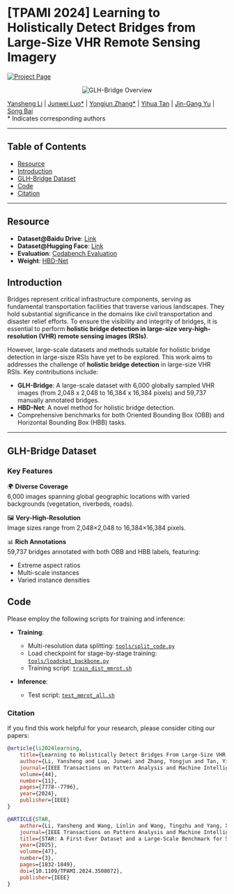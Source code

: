 # [TPAMI 2024] Learning to Holistically Detect Bridges from Large-Size VHR Remote Sensing Imagery

[![Project Page](https://img.shields.io/badge/Project-Page-green)](https://luo-z13.github.io/GLH-Bridge-page/) 



<p align="center">
    <img src="https://i.imgur.com/waxVImv.png" alt="GLH-Bridge Overview">
</p>

<!-- ## Authors -->

 [Yansheng Li](https://scholar.google.com.hk/citations?user=wn9hc6UAAAAJ&hl=zh-CN&oi=ao) | 
[Junwei Luo*](https://github.com/Luo-Z13) | 
[Yongjun Zhang*](http://jszy.whu.edu.cn/zhangyongjun/en/index.htm) | 
[Yihua Tan](http://faculty.hust.edu.cn/tanyihua/zh_CN/zdylm/2416706/list/index.htm) | 
[Jin-Gang Yu](https://www2.scut.edu.cn/bci/2018/1005/c18566a287654/page.htm) | 
[Song Bai](https://songbai.site/)  
\* Indicates corresponding authors

---

## Table of Contents
- [Resource](#resource)
- [Introduction](#introduction)
- [GLH-Bridge Dataset](#glh-bridge-dataset)
- [Code](#code)
- [Citation](#citation)

---

## Resource

- **Dataset@Baidu Drive**: [Link](https://pan.baidu.com/s/1tXpFukMkOGHXPsSKPRRf3w?pwd=4zgx)  
- **Dataset@Hugging Face**: [Link](https://huggingface.co/datasets/ll-13/GLH-Bridge)  
- **Evaluation**: [Codabench Evaluation](https://www.codabench.org/competitions/3371/) 
 - **Weight**: [HBD-Net](https://drive.google.com/file/d/1wZcx4-c1MQ75qrKhRcS1Som0sywWctuP/view?usp=drive_link) 

## Introduction

Bridges represent critical infrastructure components, serving as fundamental transportation facilities that traverse various landscapes. They hold substantial significance in the domains like civil transportation and disaster relief efforts. To ensure the visibility and integrity of bridges, it is essential to perform **holistic bridge detection in large-size very-high-resolution (VHR) remote sensing images (RSIs)**. 

However, large-scale datasets and methods suitable for holistic bridge detection in large-sisze RSIs have yet to be explored. This work aims to addresses the challenge of **holistic bridge detection** in large-size VHR RSIs. Key contributions include:
- **GLH-Bridge**: A large-scale dataset with 6,000 globally sampled VHR images (from 2,048 x 2,048 to 16,384 x 16,384 pixels) and 59,737 manually annotated bridges.
- **HBD-Net**: A novel method for holistic bridge detection.
- Comprehensive benchmarks for both Oriented Bounding Box (OBB) and Horizontal Bounding Box (HBB) tasks.




---

## GLH-Bridge Dataset
### Key Features
🌍 **Diverse Coverage**  
6,000 images spanning global geographic locations with varied backgrounds (vegetation, riverbeds, roads).

🖼️ **Very-High-Resolution**  
Image sizes range from 2,048×2,048 to 16,384×16,384 pixels.

📊 **Rich Annotations**  
59,737 bridges annotated with both OBB and HBB labels, featuring:
- Extreme aspect ratios
- Multi-scale instances
- Varied instance densities

## Code


Please employ the following scripts for training and inference:

- **Training**:
  - Multi-resolution data splitting: [`tools/split_code.py`](./tools/split_code.py)
  - Load checkpoint for stage-by-stage training: [`tools/loadckpt_backbone.py`](./tools/loadckpt_backbone.py)
  - Training script: [`train_dist_mmrot.sh`](./train_dist_mmrot.sh)

- **Inference**:
  - Test script: [`test_mmrot_all.sh`](./test_mmrot_all.sh)

### Citation

If you find this work helpful for your research, please consider citing our papers:

```bibtex
@article{li2024learning,
    title={Learning to Holistically Detect Bridges From Large-Size VHR Remote Sensing Imagery},
    author={Li, Yansheng and Luo, Junwei and Zhang, Yongjun and Tan, Yihua and Yu, Jin-Gang and Bai, Song},
    journal={IEEE Transactions on Pattern Analysis and Machine Intelligence},
    volume={44},
    number={11},
    pages={7778--7796},
    year={2024},
    publisher={IEEE}
}

@ARTICLE{STAR,
    author={Li, Yansheng and Wang, Linlin and Wang, Tingzhu and Yang, Xue and Luo, Junwei and Wang, Qi and Deng, Youming and Wang, Wenbin and Sun, Xian and Li, Haifeng and Dang, Bo and Zhang, Yongjun and Yu, Yi and Yan, Junchi},
    journal={IEEE Transactions on Pattern Analysis and Machine Intelligence}, 
    title={STAR: A First-Ever Dataset and a Large-Scale Benchmark for Scene Graph Generation in Large-Size Satellite Imagery}, 
    year={2025},
    volume={47},
    number={3},
    pages={1832-1849},
    doi={10.1109/TPAMI.2024.3508072},
    publisher={IEEE}
}
